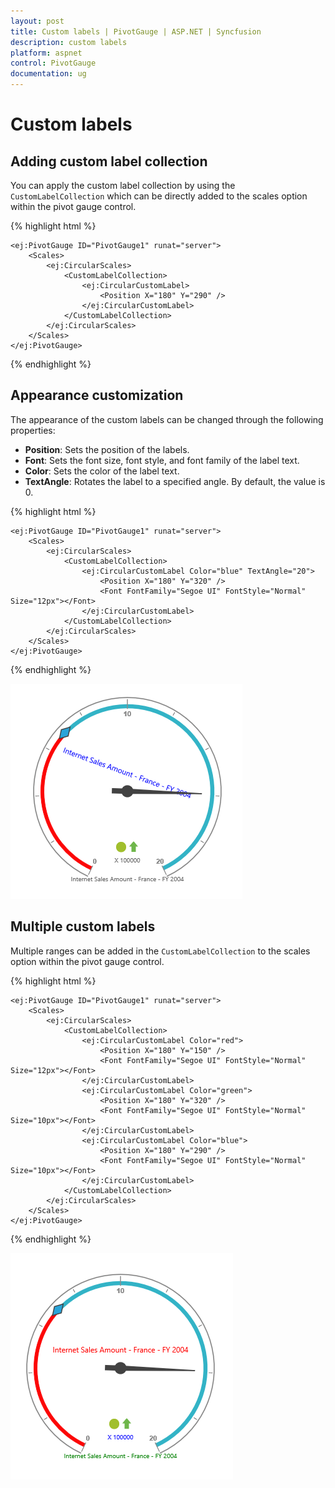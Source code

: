 ```yaml
---
layout: post
title: Custom labels | PivotGauge | ASP.NET | Syncfusion
description: custom labels
platform: aspnet
control: PivotGauge
documentation: ug
---
```


# Custom labels

## Adding custom label collection

You can apply the custom label collection by using the `CustomLabelCollection` which can be directly added to the scales option within the pivot gauge control.

{% highlight html %}

    <ej:PivotGauge ID="PivotGauge1" runat="server">
        <Scales>
            <ej:CircularScales>
                <CustomLabelCollection>
                    <ej:CircularCustomLabel>
                        <Position X="180" Y="290" />
                    </ej:CircularCustomLabel>
                </CustomLabelCollection>
            </ej:CircularScales>
        </Scales>
    </ej:PivotGauge>

{% endhighlight %}

## Appearance customization

The appearance of the custom labels can be changed through the following properties:

* **Position**: Sets the position of the labels.
* **Font**: Sets the font size, font style, and font family of the label text.
* **Color**: Sets the color of the label text.
* **TextAngle**: Rotates the label to a specified angle. By default, the value is 0.

{% highlight html %}

    <ej:PivotGauge ID="PivotGauge1" runat="server">
        <Scales>
            <ej:CircularScales>
                <CustomLabelCollection>
                    <ej:CircularCustomLabel Color="blue" TextAngle="20">
                        <Position X="180" Y="320" />
                        <Font FontFamily="Segoe UI" FontStyle="Normal" Size="12px"></Font>
                    </ej:CircularCustomLabel>
                </CustomLabelCollection>
            </ej:CircularScales>
        </Scales>
    </ej:PivotGauge>

{% endhighlight %}

![](Custom-Label_images/AppearanceCustomization.png) 

## Multiple custom labels

Multiple ranges can be added in the `CustomLabelCollection` to the scales option within the pivot gauge control.

{% highlight html %}

    <ej:PivotGauge ID="PivotGauge1" runat="server">
        <Scales>
            <ej:CircularScales>
                <CustomLabelCollection>
                    <ej:CircularCustomLabel Color="red">
                        <Position X="180" Y="150" />
                        <Font FontFamily="Segoe UI" FontStyle="Normal" Size="12px"></Font>
                    </ej:CircularCustomLabel>
                    <ej:CircularCustomLabel Color="green">
                        <Position X="180" Y="320" />
                        <Font FontFamily="Segoe UI" FontStyle="Normal" Size="10px"></Font>
                    </ej:CircularCustomLabel>
                    <ej:CircularCustomLabel Color="blue">
                        <Position X="180" Y="290" />
                        <Font FontFamily="Segoe UI" FontStyle="Normal" Size="10px"></Font>
                    </ej:CircularCustomLabel>
                </CustomLabelCollection>
            </ej:CircularScales>
        </Scales>
    </ej:PivotGauge>

{% endhighlight %}

![](Custom-Label_images/MultipleCustomLabels.png) 